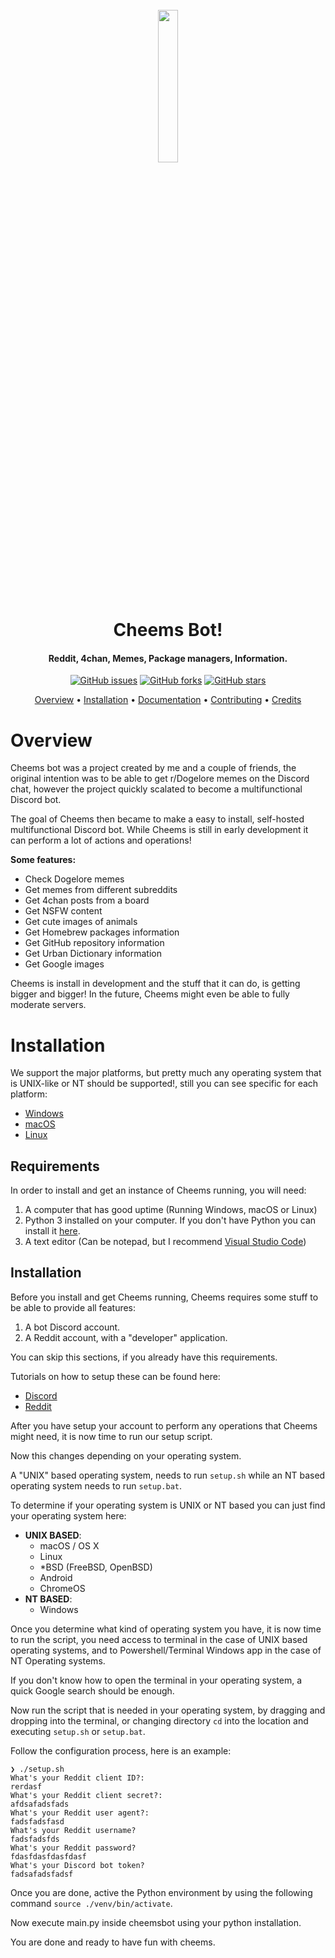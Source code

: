 <h1 align="center">
    <br>
    <a href="https://github.com/DiegoMagdaleno/cheems-bot"><img src="https://i.imgur.com/gymxVRg.jpg" width=25% height=25%></a>
    <br>
    Cheems Bot!
    <br>
</h1>

<h4 align="center">Reddit, 4chan, Memes, Package managers, Information.</h4>

<p align="center">
<a href="https://github.com/diegomagdaleno/cheems-bot/issues"><img alt="GitHub issues" src="https://img.shields.io/github/issues/diegomagdaleno/cheems-bot?style=flat-square"></a>
<a href="https://github.com/diegomagdaleno/cheems-bot/network"><img alt="GitHub forks" src="https://img.shields.io/github/forks/diegomagdaleno/cheems-bot?style=flat-square"></a>
<a href="https://github.com/diegomagdaleno/cheems-bot/stargazers"><img alt="GitHub stars" src="https://img.shields.io/github/stars/diegomagdaleno/cheems-bot?style=flat-square"></a>
</p>


<p align="center">
    <a href="#overview">Overview</a>
    •
    <a href="#installation">Installation</a>
    •
    <a href="">Documentation</a>
    •
    <a href="#contributing">Contributing</a>
    •
    <a href="#credits">Credits</a>
</p>

# Overview

Cheems bot was a project created by me and a couple of friends, the original intention was to be able to get r/Dogelore memes on the Discord chat, however the project quickly scalated to become a multifunctional Discord bot.

The goal of Cheems then became to make a easy to install, self-hosted multifunctional Discord bot. While Cheems is still in early development it can perform a lot of actions and operations!

**Some features:**
- Check Dogelore memes
- Get memes from different subreddits
- Get 4chan posts from a board
- Get NSFW content 
- Get cute images of animals
- Get Homebrew packages information
- Get GitHub repository information
- Get Urban Dictionary information
- Get Google images

Cheems is install in development and the stuff that it can do, is getting bigger and bigger! In the future, Cheems might even be able to fully moderate servers.

# Installation

We support the major platforms, but pretty much any operating system that is UNIX-like or NT should be supported!, still you can see specific for each platform:

- [Windows]()
- [macOS]()
- [Linux]()

## Requirements

In order to install and get an instance of Cheems running, you will need:

1. A computer that has good uptime (Running Windows, macOS or Linux)
2. Python 3 installed on your computer. If you don't have Python you can install it [here](https://www.python.org/downloads/).
3. A text editor (Can be notepad, but I recommend [Visual Studio Code](https://code.visualstudio.com/))

## Installation

Before you install and get Cheems running, Cheems requires some stuff to be able to provide all features:

1. A bot Discord account.
2. A Reddit account, with a "developer" application.

You can skip this sections, if you already have this requirements.

Tutorials on how to setup these can be found here:
- [Discord](https://github.com/DiegoMagdaleno/cheems-bot/blob/master/documentation/discord_bot.md)
- [Reddit](https://github.com/DiegoMagdaleno/cheems-bot/blob/master/documentation/reddit_dev.md)

After you have setup your account to perform any operations that Cheems might need, it is now time to run our setup script.

Now this changes depending on your operating system.

A "UNIX" based operating system, needs to run `setup.sh` while an NT based operating system needs to run `setup.bat`. 

To determine if your operating system is UNIX or NT based you can just find your operating system here:

- **UNIX BASED**:
    - macOS / OS X
    - Linux
    - *BSD (FreeBSD, OpenBSD)
    - Android
    - ChromeOS
- **NT BASED**:
    - Windows

Once you determine what kind of operating system you have, it is now time to run the script, you need access to terminal in the case of UNIX based operating systems, and to Powershell/Terminal Windows app in the case of NT Operating systems.

If you don't know how to open the terminal in your operating system, a quick Google search should be enough.

Now run the script that is needed in your operating system, by dragging and dropping into the terminal, or changing directory `cd` into the location and executing `setup.sh` or `setup.bat`.

Follow the configuration process, here is an example:

```
❯ ./setup.sh
What's your Reddit client ID?:
rerdasf
What's your Reddit client secret?:
afdsafadsfads
What's your Reddit user agent?:
fadsfadsfasd
What's your Reddit username?
fadsfadsfds
What's your Reddit password?
fdasfdasfdasfdasf
What's your Discord bot token?
fadsafadsfadsf
```

Once you are done, active the Python environment by using the following command `source ./venv/bin/activate`.

Now execute main.py inside cheemsbot using your python installation.

You are done and ready to have fun with cheems.

